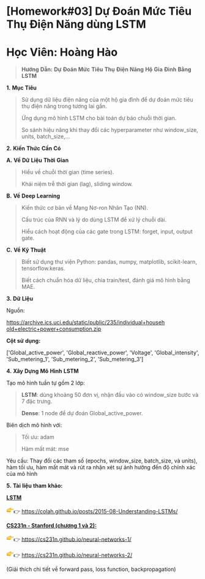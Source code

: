 # [Homework#03] Dự Đoán Mức Tiêu Thụ Điện Năng dùng LSTM
# Học Viên: Hoàng Hào
> **Hướng** **Dẫn:** **Dự** **Đoán** **Mức** **Tiêu** **Thụ** **Điện**
> **Năng** **Hộ** **Gia** **Đình** **Bằng** **LSTM**

**1.** **Mục** **Tiêu**

> Sử dụng dữ liệu điện năng của một hộ gia đình để dự đoán mức tiêu thụ
> điện năng trong tương lai gần.
>
> Ứng dụng mô hình LSTM cho bài toán dự báo chuỗi thời gian.
>
> So sánh hiệu năng khi thay đổi các hyperparameter như window_size,
> units, batch_size,...

**2.** **Kiến** **Thức** **Cần** **Có**

**A.** **Về** **Dữ** **Liệu** **Thời** **Gian**

> Hiểu về chuỗi thời gian (time series).
>
> Khái niệm trễ thời gian (lag), sliding window.

**B.** **Về** **Deep** **Learning**

> Kiến thức cơ bản về Mạng Nơ-ron Nhân Tạo (NN).
>
> Cấu trúc của RNN và lý do dùng LSTM để xử lý chuỗi dài.
>
> Hiểu cách hoạt động của các gate trong LSTM: forget, input, output
> gate.

**C.** **Về** **Kỹ** **Thuật**

> Biết sử dụng thư viện Python: pandas, numpy, matplotlib, scikit-learn,
> tensorflow.keras.
>
> Biết cách chuẩn hóa dữ liệu, chia train/test, đánh giá mô hình bằng
> MAE.

**3.** **Dữ** **Liệu**

Nguồn:

[<u>https://archive.ics.uci.edu/static/public/235/individual+househ</u>](https://archive.ics.uci.edu/static/public/235/individual+household+electric+power+consumption.zip)
[<u>old+electric+power+consumption.zip</u>](https://archive.ics.uci.edu/static/public/235/individual+household+electric+power+consumption.zip)

**Cột** **sử** **dụng:**

\['Global_active_power', 'Global_reactive_power', 'Voltage',
'Global_intensity', 'Sub_metering_1', 'Sub_metering_2',
'Sub_metering_3'\]

**4.** **Xây** **Dựng** **Mô** **Hình** **LSTM**

Tạo mô hình tuần tự gồm 2 lớp:

> **LSTM**: dùng khoảng 50 đơn vị, nhận đầu vào có window_size bước và 7
> đặc trưng.
>
> **Dense**: 1 node để dự đoán Global_active_power.

Biên dịch mô hình với:

> Tối ưu: adam
>
> Hàm mất mát: mse

Yêu cầu: Thay đổi các tham số (epochs, window_size, batch_size, và
units), hàm tối ưu, hàm mất mát và rút ra nhận xét sự ảnh hưởng đến độ
chính xác của mô hình

**5.** **Tài** **liệu** **tham** **khảo:**

**<u>LSTM</u>**

<img src="./static/hcpgg0to.png"
style="width:0.19444in;height:0.19444in" />👉
[<u>https://colah.github.io/posts/2015-08-Understanding-LSTMs/</u>](https://colah.github.io/posts/2015-08-Understanding-LSTMs/)

**<u>CS231n - Stanford (chương 1 và 2):</u>**

<img src="./static/0thdjm2w.png"
style="width:0.19444in;height:0.19444in" />👉
[<u>https://cs231n.github.io/neural-networks-1/</u>](https://cs231n.github.io/neural-networks-1/)

<img src="./static/rrqbniqd.png"
style="width:0.19444in;height:0.19444in" />👉
[<u>https://cs231n.github.io/neural-networks-2/</u>](https://cs231n.github.io/neural-networks-2/)

(Giải thích chi tiết về forward pass, loss function, backpropagation)
